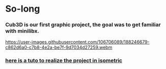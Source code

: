 # So-long

### Cub3D is our first graphic project, the goal was to get familiar with minilibx.

https://user-images.githubusercontent.com/106706089/188246679-c862d6a0-c7b8-4e2a-be7f-9d7034d27259.webm

### [here is a tuto to realize the project in isometric](https://pikuma.com/blog/isometric-projection-in-games)
